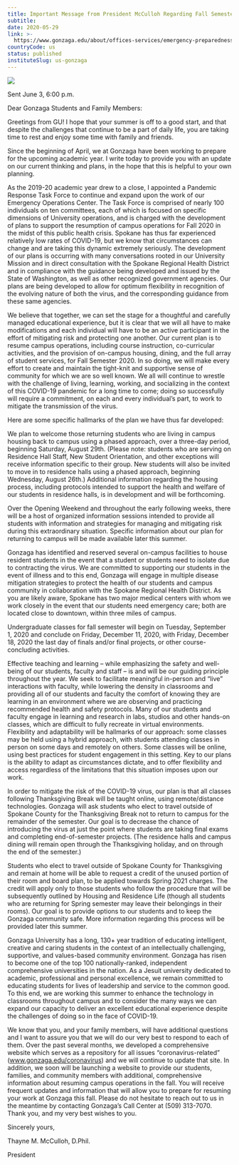 ```yaml
---
title: Important Message from President McCulloh Regarding Fall Semester 2020
subtitle: 
date: 2020-05-29
link: >-
  https://www.gonzaga.edu/about/offices-services/emergency-preparedness/zagready/hazard-specific-resources/coronavirus/announcements-messages/important-message-from-president-mcculloh-regarding-fall-semester-2020
countryCode: us
status: published
instituteSlug: us-gonzaga
---
```

![](https://www.gonzaga.edu/apple-touch-icon.png)

Sent June 3, 6:00 p.m.

Dear Gonzaga Students and Family Members:

Greetings from GU! I hope that your summer is off to a good start, and that despite the challenges that continue to be a part of daily life, you are taking time to rest and enjoy some time with family and friends.

Since the beginning of April, we at Gonzaga have been working to prepare for the upcoming academic year. I write today to provide you with an update on our current thinking and plans, in the hope that this is helpful to your own planning.

As the 2019-20 academic year drew to a close, I appointed a Pandemic Response Task Force to continue and expand upon the work of our Emergency Operations Center. The Task Force is comprised of nearly 100 individuals on ten committees, each of which is focused on specific dimensions of University operations, and is charged with the development of plans to support the resumption of campus operations for Fall 2020 in the midst of this public health crisis. Spokane has thus far experienced relatively low rates of COVID-19, but we know that circumstances can change and are taking this dynamic extremely seriously. The development of our plans is occurring with many conversations rooted in our University Mission and in direct consultation with the Spokane Regional Health District and in compliance with the guidance being developed and issued by the State of Washington, as well as other recognized government agencies. Our plans are being developed to allow for optimum flexibility in recognition of the evolving nature of both the virus, and the corresponding guidance from these same agencies.

We believe that together, we can set the stage for a thoughtful and carefully managed educational experience, but it is clear that we will all have to make modifications and each individual will have to be an active participant in the effort of mitigating risk and protecting one another. Our current plan is to resume campus operations, including course instruction, co-curricular activities, and the provision of on-campus housing, dining, and the full array of student services, for Fall Semester 2020. In so doing, we will make every effort to create and maintain the tight-knit and supportive sense of community for which we are so well known. We all will continue to wrestle with the challenge of living, learning, working, and socializing in the context of this COVID-19 pandemic for a long time to come; doing so successfully will require a commitment, on each and every individual’s part, to work to mitigate the transmission of the virus.

Here are some specific hallmarks of the plan we have thus far developed:

We plan to welcome those returning students who are living in campus housing back to campus using a phased approach, over a three-day period, beginning Saturday, August 29th. (Please note: students who are serving on Residence Hall Staff, New Student Orientation, and other exceptions will receive information specific to their group. New students will also be invited to move in to residence halls using a phased approach, beginning Wednesday, August 26th.) Additional information regarding the housing process, including protocols intended to support the health and welfare of our students in residence halls, is in development and will be forthcoming.



Over the Opening Weekend and throughout the early following weeks, there will be a host of organized information sessions intended to provide all students with information and strategies for managing and mitigating risk during this extraordinary situation. Specific information about our plan for returning to campus will be made available later this summer.



Gonzaga has identified and reserved several on-campus facilities to house resident students in the event that a student or students need to isolate due to contracting the virus. We are committed to supporting our students in the event of illness and to this end, Gonzaga will engage in multiple disease mitigation strategies to protect the health of our students and campus community in collaboration with the Spokane Regional Health District. As you are likely aware, Spokane has two major medical centers with whom we work closely in the event that our students need emergency care; both are located close to downtown, within three miles of campus.



Undergraduate classes for fall semester will begin on Tuesday, September 1, 2020 and conclude on Friday, December 11, 2020, with Friday, December 18, 2020 the last day of finals and/or final projects, or other course-concluding activities.



Effective teaching and learning – while emphasizing the safety and well-being of our students, faculty and staff – is and will be our guiding principle throughout the year. We seek to facilitate meaningful in-person and “live” interactions with faculty, while lowering the density in classrooms and providing all of our students and faculty the comfort of knowing they are learning in an environment where we are observing and practicing recommended health and safety protocols. Many of our students and faculty engage in learning and research in labs, studios and other hands-on classes, which are difficult to fully recreate in virtual environments. Flexibility and adaptability will be hallmarks of our approach: some classes may be held using a hybrid approach, with students attending classes in person on some days and remotely on others. Some classes will be online, using best practices for student engagement in this setting. Key to our plans is the ability to adapt as circumstances dictate, and to offer flexibility and access regardless of the limitations that this situation imposes upon our work.



In order to mitigate the risk of the COVID-19 virus, our plan is that all classes following Thanksgiving Break will be taught online, using remote/distance technologies. Gonzaga will ask students who elect to travel outside of Spokane County for the Thanksgiving Break not to return to campus for the remainder of the semester. Our goal is to decrease the chance of introducing the virus at just the point where students are taking final exams and completing end-of-semester projects. (The residence halls and campus dining will remain open through the Thanksgiving holiday, and on through the end of the semester.)



Students who elect to travel outside of Spokane County for Thanksgiving and remain at home will be able to request a credit of the unused portion of their room and board plan, to be applied towards Spring 2021 charges. The credit will apply only to those students who follow the procedure that will be subsequently outlined by Housing and Residence Life (though all students who are returning for Spring semester may leave their belongings in their rooms). Our goal is to provide options to our students and to keep the Gonzaga community safe. More information regarding this process will be provided later this summer.

Gonzaga University has a long, 130+ year tradition of educating intelligent, creative and caring students in the context of an intellectually challenging, supportive, and values-based community environment. Gonzaga has risen to become one of the top 100 nationally-ranked, independent comprehensive universities in the nation. As a Jesuit university dedicated to academic, professional and personal excellence, we remain committed to educating students for lives of leadership and service to the common good. To this end, we are working this summer to enhance the technology in classrooms throughout campus and to consider the many ways we can expand our capacity to deliver an excellent educational experience despite the challenges of doing so in the face of COVID-19.

We know that you, and your family members, will have additional questions and I want to assure you that we will do our very best to respond to each of them. Over the past several months, we developed a comprehensive website which serves as a repository for all issues “coronavirus-related” (www.gonzaga.edu/coronavirus) and we will continue to update that site. In addition, we soon will be launching a website to provide our students, families, and community members with additional, comprehensive information about resuming campus operations in the fall. You will receive frequent updates and information that will allow you to prepare for resuming your work at Gonzaga this fall. Please do not hesitate to reach out to us in the meantime by contacting Gonzaga’s Call Center at (509) 313-7070. Thank you, and my very best wishes to you.

Sincerely yours,

Thayne M. McCulloh, D.Phil.

President